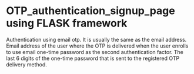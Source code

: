 # OTP_authentication_signup_page using FLASK framework
Authentication using email otp. 
It is usually the same as the email address. Email address of the user where the OTP is delivered when the user enrolls to use email one-time password as the second authentication factor. The last 6 digits of the one-time password that is sent to the registered OTP delivery method.
